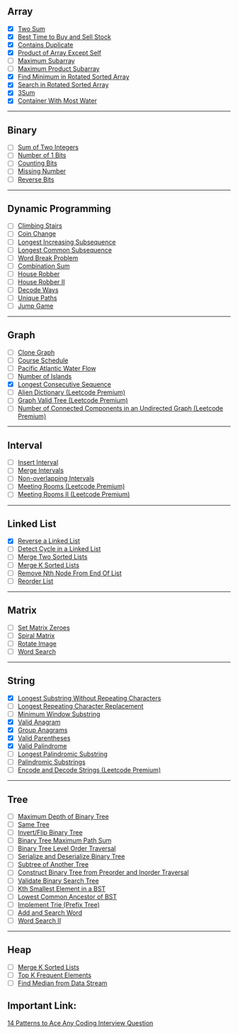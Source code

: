 ## Array

-   [x] [Two Sum](https://leetcode.com/problems/two-sum/)
-   [x] [Best Time to Buy and Sell Stock](https://leetcode.com/problems/best-time-to-buy-and-sell-stock/)
-   [x] [Contains Duplicate](https://leetcode.com/problems/contains-duplicate/)
-   [x] [Product of Array Except Self](https://leetcode.com/problems/product-of-array-except-self/)
-   [ ] [Maximum Subarray](https://leetcode.com/problems/maximum-subarray/)
-   [ ] [Maximum Product Subarray](https://leetcode.com/problems/maximum-product-subarray/)
-   [x] [Find Minimum in Rotated Sorted Array](https://leetcode.com/problems/find-minimum-in-rotated-sorted-array/)
-   [x] [Search in Rotated Sorted Array](https://leetcode.com/problems/search-in-rotated-sorted-array/)
-   [x] [3Sum](https://leetcode.com/problems/3sum/)
-   [x] [Container With Most Water](https://leetcode.com/problems/container-with-most-water/)

---

## Binary

-   [ ] [Sum of Two Integers](https://leetcode.com/problems/sum-of-two-integers/)
-   [ ] [Number of 1 Bits](https://leetcode.com/problems/number-of-1-bits/)
-   [ ] [Counting Bits](https://leetcode.com/problems/counting-bits/)
-   [ ] [Missing Number](https://leetcode.com/problems/missing-number/)
-   [ ] [Reverse Bits](https://leetcode.com/problems/reverse-bits/)

---

## Dynamic Programming

-   [ ] [Climbing Stairs](https://leetcode.com/problems/climbing-stairs/)
-   [ ] [Coin Change](https://leetcode.com/problems/coin-change/)
-   [ ] [Longest Increasing Subsequence](https://leetcode.com/problems/longest-increasing-subsequence/)
-   [ ] [Longest Common Subsequence](https://leetcode.com/problems/longest-common-subsequence/)
-   [ ] [Word Break Problem](https://leetcode.com/problems/word-break/)
-   [ ] [Combination Sum](https://leetcode.com/problems/combination-sum-iv/)
-   [ ] [House Robber](https://leetcode.com/problems/house-robber/)
-   [ ] [House Robber II](https://leetcode.com/problems/house-robber-ii/)
-   [ ] [Decode Ways](https://leetcode.com/problems/decode-ways/)
-   [ ] [Unique Paths](https://leetcode.com/problems/unique-paths/)
-   [ ] [Jump Game](https://leetcode.com/problems/jump-game/)

---

## Graph

-   [ ] [Clone Graph](https://leetcode.com/problems/clone-graph/)
-   [ ] [Course Schedule](https://leetcode.com/problems/course-schedule/)
-   [ ] [Pacific Atlantic Water Flow](https://leetcode.com/problems/pacific-atlantic-water-flow/)
-   [ ] [Number of Islands](https://leetcode.com/problems/number-of-islands/)
-   [x] [Longest Consecutive Sequence](https://leetcode.com/problems/longest-consecutive-sequence/)
-   [ ] [Alien Dictionary (Leetcode Premium)](https://leetcode.com/problems/alien-dictionary/)
-   [ ] [Graph Valid Tree (Leetcode Premium)](https://leetcode.com/problems/graph-valid-tree/)
-   [ ] [Number of Connected Components in an Undirected Graph (Leetcode Premium)](https://leetcode.com/problems/number-of-connected-components-in-an-undirected-graph/)

---

## Interval

-   [ ] [Insert Interval](https://leetcode.com/problems/insert-interval/)
-   [ ] [Merge Intervals](https://leetcode.com/problems/merge-intervals/)
-   [ ] [Non-overlapping Intervals](https://leetcode.com/problems/non-overlapping-intervals/)
-   [ ] [Meeting Rooms (Leetcode Premium)](https://leetcode.com/problems/meeting-rooms/)
-   [ ] [Meeting Rooms II (Leetcode Premium)](https://leetcode.com/problems/meeting-rooms-ii/)

---

## Linked List

-   [x] [Reverse a Linked List](https://leetcode.com/problems/reverse-linked-list/)
-   [ ] [Detect Cycle in a Linked List](https://leetcode.com/problems/linked-list-cycle/)
-   [ ] [Merge Two Sorted Lists](https://leetcode.com/problems/merge-two-sorted-lists/)
-   [ ] [Merge K Sorted Lists](https://leetcode.com/problems/merge-k-sorted-lists/)
-   [ ] [Remove Nth Node From End Of List](https://leetcode.com/problems/remove-nth-node-from-end-of-list/)
-   [ ] [Reorder List](https://leetcode.com/problems/reorder-list/)

---

## Matrix

-   [ ] [Set Matrix Zeroes](https://leetcode.com/problems/set-matrix-zeroes/)
-   [ ] [Spiral Matrix](https://leetcode.com/problems/spiral-matrix/)
-   [ ] [Rotate Image](https://leetcode.com/problems/rotate-image/)
-   [ ] [Word Search](https://leetcode.com/problems/word-search/)

---

## String

-   [x] [Longest Substring Without Repeating Characters](https://leetcode.com/problems/longest-substring-without-repeating-characters/)
-   [ ] [Longest Repeating Character Replacement](https://leetcode.com/problems/longest-repeating-character-replacement/)
-   [ ] [Minimum Window Substring](https://leetcode.com/problems/minimum-window-substring/)
-   [x] [Valid Anagram](https://leetcode.com/problems/valid-anagram/)
-   [x] [Group Anagrams](https://leetcode.com/problems/group-anagrams/)
-   [x] [Valid Parentheses](https://leetcode.com/problems/valid-parentheses/)
-   [x] [Valid Palindrome](https://leetcode.com/problems/valid-palindrome/)
-   [ ] [Longest Palindromic Substring](https://leetcode.com/problems/longest-palindromic-substring/)
-   [ ] [Palindromic Substrings](https://leetcode.com/problems/palindromic-substrings/)
-   [ ] [Encode and Decode Strings (Leetcode Premium)](https://leetcode.com/problems/encode-and-decode-strings/)

---

## Tree

-   [ ] [Maximum Depth of Binary Tree](https://leetcode.com/problems/maximum-depth-of-binary-tree/)
-   [ ] [Same Tree](https://leetcode.com/problems/same-tree/)
-   [ ] [Invert/Flip Binary Tree](https://leetcode.com/problems/invert-binary-tree/)
-   [ ] [Binary Tree Maximum Path Sum](https://leetcode.com/problems/binary-tree-maximum-path-sum/)
-   [ ] [Binary Tree Level Order Traversal](https://leetcode.com/problems/binary-tree-level-order-traversal/)
-   [ ] [Serialize and Deserialize Binary Tree](https://leetcode.com/problems/serialize-and-deserialize-binary-tree/)
-   [ ] [Subtree of Another Tree](https://leetcode.com/problems/subtree-of-another-tree/)
-   [ ] [Construct Binary Tree from Preorder and Inorder Traversal](https://leetcode.com/problems/construct-binary-tree-from-preorder-and-inorder-traversal/)
-   [ ] [Validate Binary Search Tree](https://leetcode.com/problems/validate-binary-search-tree/)
-   [ ] [Kth Smallest Element in a BST](https://leetcode.com/problems/kth-smallest-element-in-a-bst/)
-   [ ] [Lowest Common Ancestor of BST](https://leetcode.com/problems/lowest-common-ancestor-of-a-binary-search-tree/)
-   [ ] [Implement Trie (Prefix Tree)](https://leetcode.com/problems/implement-trie-prefix-tree/)
-   [ ] [Add and Search Word](https://leetcode.com/problems/add-and-search-word-data-structure-design/)
-   [ ] [Word Search II](https://leetcode.com/problems/word-search-ii/)

---

## Heap

-   [ ] [Merge K Sorted Lists](https://leetcode.com/problems/merge-k-sorted-lists/)
-   [ ] [Top K Frequent Elements](https://leetcode.com/problems/top-k-frequent-elements/)
-   [ ] [Find Median from Data Stream](https://leetcode.com/problems/find-median-from-data-stream/)

## Important Link:

[14 Patterns to Ace Any Coding Interview Question](https://hackernoon.com/14-patterns-to-ace-any-coding-interview-question-c5bb3357f6ed)
